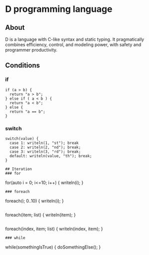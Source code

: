 # D programming language #

## About
D is a language with C-like syntax and static typing. It pragmatically combines
efficiency, control, and modeling power, with safety and programmer productivity.

## Conditions
### if
```
if (a > b) {
  return "a > b";
} else if ( a < b ) {
  return "a < b";
} else {
  return "a == b";
}
```
### switch
```
switch(value) {
  case 1: writeln(1, "st"); break
  case 2: writeln(2, "nd"); break;
  case 3: writeln(3, "rd"); break;
  default: writeln(value, "th"); break;
}

## Iteration
### for
```
for(auto i = 0; i<=10; i++) {
  writeln(i);
}
```
### foreach
```
foreach(i; 0..10) {
  writeln(i);
}
```
```
foreach(item; list) {
  writeln(item);
}
```
```
foreach(index, item; list) {
  writeln(index, item);
}
```
### while
```
while(somethingIsTrue) {
  doSomethingElse();
}
```
